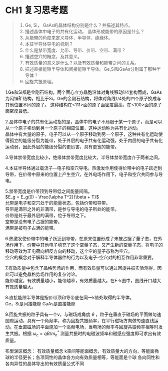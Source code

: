 # CH1 复习思考题

>1. Ge, Si， GaAs的晶体结构分别是什么？并描述其特点。
>2. 描述晶体中电子的共有化运动。 晶体形成能带的原因是什么？
>3. 从能带的角度来定义导体、半导体、绝缘体。
>4. 本征半导体导电的机制？
>5. 什么是禁带宽度、允带、导带、价带、空带、满带？
>6. 描述空穴的概念，及其意义。
>7. 有效质量的意义是什么？以及有效质量和能带之间的关系。
>8. 描述直接能隙半导体和间接能隙半导体。Ge,Si和GaAs分别属于那种半导体？
>9. 回旋共振原理。



1.Ge和Si都是金刚石结构，两个面心立方晶胞沿体对角线移动1/4套构而成，GaAs为闪锌矿结构，相比于Si，Ge的金刚石结构，将体对角线1/4处的四个原子换成与其他位置不同的原子。
这种结构在<111>面的原子面密度最高，在<100>面的原子面密度最低。

2.晶体中电子的共有化运动指的是，晶体中的电子不局限于某一个原子，而是可以从一个原子移动到另一个原子的相应位置，这种运动称为共有化运动。<br>
晶体中有大量的原子，电子可以从一个原子移动到另一个原子，这种共有化运动使得孤立的能级分裂为能带，处于外层的电子共有化运动强，处于内层的电子共有化运动弱，因此外层的能级分裂的更厉害，具有更宽的能带。<br>

3.导体禁带宽度比较小，绝缘体禁带宽度比较大，半导体禁带宽度介于两者之间。<br>

4.本征半导体通过载流子--电子和空穴导电。热激发作用使得价带中的电子跃迁到导带，在价带中原来的位置上产生空穴，在外电场作用下，电子和空穴共同参与导电。

5.禁带宽度是价带顶到导带低之间能量间隔。<br>
$E_g = E_g(0) - \frac{\alpha T^2}{\beta + T}$ <br>
允带是电子和空穴处于的能量状态，包括价带和导带。<br>
导带是满带之外的非满带，是参与导电的电子所处的能带。<br>
价带是处于最外层的满带，位于导带之下。<br>
空带是没有电子占据的能带。<br>
满带是被电子占满的能带。<br>

6.热激发使价带中的电子跃迁到导带，在原来位置形成了未被占据了量子态，在外场作用下，价带中其他电子填充了这个空量子态，又产生新的空量子态，将电子的移动等效为正电荷向相反方向的移动，这个空的量子态称为空穴。<br>
空穴的概念对于解释半导体器件的行为以及电子-空穴对的相互作用非常重要。<br>

7.有效质量中包含了晶格势场的作用，而有效质量可以通过回旋共振实验测得，因此可以避免晶格势场作用的复杂讨论。<br>
能带越宽，有效质量越小，能带越窄，有效质量越大。在E-k图中，图线开口越大有效质量越大。

8.直接能隙半导体是指价带顶和导带底在同一k值处取得的半导体。<br>
Ge，Si是间接能隙
GaAs是直接能隙

9.回旋共振的粒子具有一个v，与磁场成角度 $\theta$ ，粒子在垂直于磁场的平面做匀速圆周运动，具有一个角频率，称为回旋共振频率，在平行磁场方向做匀速直线运动。在垂直磁场的平面施加一个高频电场，当电场的频率与回旋共振频率相等时发生共振。根据 $\omega_c = qB/m_n^*$ 测量共振时的电磁波频率和磁感应强度即可求出有效质量。


布里渊区概念：
有效质量概念
k空间等能面概念，有效质量大的方向，等能面椭球的半径更长；各项同性的晶体各方向有效质量相等，等能面是个球
各向同性和各向异性的晶体导出的有效质量公式不同












